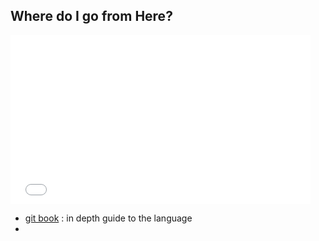 ## Where do I go from Here?

 <iframe src="//giphy.com/embed/eij3Aplt9hquI?html5=true" width="480" height="270" frameBorder="0" class="giphy-embed" allowFullScreen></iframe>

- [git book](https://basarat.gitbooks.io/typescript/content/docs/iterators.html) : in depth guide to the language
- []()